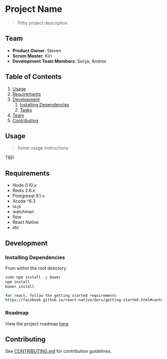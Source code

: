 # Project Name

> Pithy project description

## Team

  - __Product Owner__: Steven
  - __Scrum Master__: Kiri
  - __Development Team Members__: Surya, Andres

## Table of Contents

1. [Usage](#Usage)
1. [Requirements](#requirements)
1. [Development](#development)
    1. [Installing Dependencies](#installing-dependencies)
    1. [Tasks](#tasks)
1. [Team](#team)
1. [Contributing](#contributing)

## Usage

> Some usage instructions

TBD

## Requirements

- Node 0.10.x
- Redis 2.6.x
- Postgresql 9.1.x
- Xcode ^6.3 
- io.js
- watchman
- flow
- React Native 
- etc

## Development

### Installing Dependencies

From within the root directory:

```sh
sudo npm install -g bower
npm install
bower install

for react, follow the getting started requirements
https://facebook.github.io/react-native/docs/getting-started.html#content
```

### Roadmap

View the project roadmap [here](LINK_TO_PROJECT_ISSUES)


## Contributing

See [CONTRIBUTING.md](CONTRIBUTING.md) for contribution guidelines.
